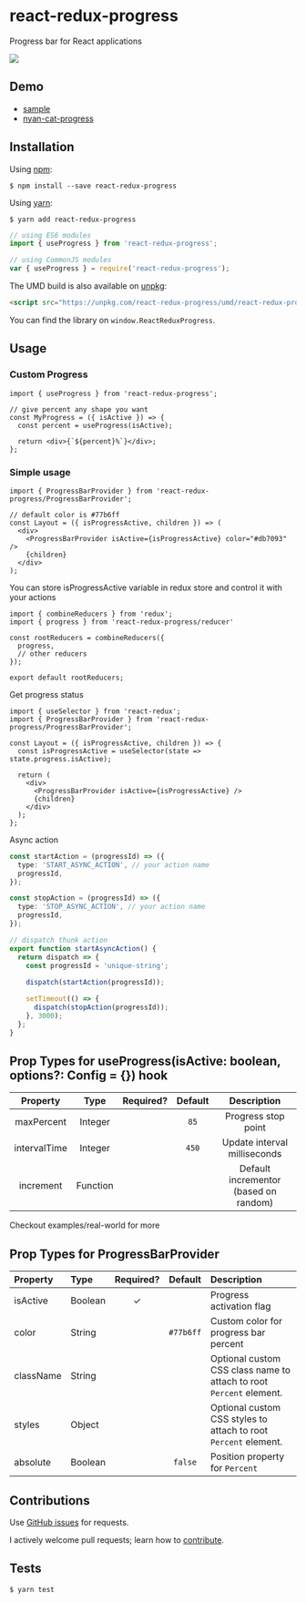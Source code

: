 # react-redux-progress
Progress bar for React applications

![](https://media.giphy.com/media/26u48f9ry3CH9D9Vm/giphy.gif)

## Demo

- [sample](http://react-redux-progress.surge.sh/)
- [nyan-cat-progress](http://nyan-cat-progress-demo.surge.sh/)

## Installation

Using [npm](https://www.npmjs.com/):

```shell
$ npm install --save react-redux-progress
```

Using [yarn](https://yarnpkg.com/):

```shell
$ yarn add react-redux-progress
```

```js
// using ES6 modules
import { useProgress } from 'react-redux-progress';

// using CommonJS modules
var { useProgress } = require('react-redux-progress');
```
The UMD build is also available on [unpkg](https://unpkg.com):

```html
<script src="https://unpkg.com/react-redux-progress/umd/react-redux-progress.min.js"></script>
```

You can find the library on `window.ReactReduxProgress`.

## Usage

### Custom Progress

```tsx
import { useProgress } from 'react-redux-progress';

// give percent any shape you want
const MyProgress = ({ isActive }) => {
  const percent = useProgress(isActive);

  return <div>{`${percent}%`}</div>;
};
```

### Simple usage

```tsx
import { ProgressBarProvider } from 'react-redux-progress/ProgressBarProvider';

// default color is #77b6ff
const Layout = ({ isProgressActive, children }) => (
  <div>
    <ProgressBarProvider isActive={isProgressActive} color="#db7093" />
    {children}
  </div>
);
```

You can store isProgressActive variable in redux store and control it with your actions

```tsx
import { combineReducers } from 'redux';
import { progress } from 'react-redux-progress/reducer'

const rootReducers = combineReducers({
  progress,
  // other reducers
});

export default rootReducers;
```

Get progress status

```tsx
import { useSelector } from 'react-redux';
import { ProgressBarProvider } from 'react-redux-progress/ProgressBarProvider';

const Layout = ({ isProgressActive, children }) => {
  const isProgressActive = useSelector(state => state.progress.isActive);
  
  return (
    <div>
      <ProgressBarProvider isActive={isProgressActive} />
      {children}
    </div>
  );
};
```

Async action

```ts
const startAction = (progressId) => ({
  type: 'START_ASYNC_ACTION', // your action name
  progressId,
});

const stopAction = (progressId) => ({
  type: 'STOP_ASYNC_ACTION', // your action name
  progressId,
});

// dispatch thunk action
export function startAsyncAction() {
  return dispatch => {
    const progressId = 'unique-string';
    
    dispatch(startAction(progressId));

    setTimeout(() => {
      dispatch(stopAction(progressId));
    }, 3000);
  };
}
```

## Prop Types for useProgress(isActive: boolean, options?: Config = {}) hook
|   Property   |   Type   | Required? | Default |              Description              |
| :----------: | :------: | :-------: | :-----: | :-----------------------------------: |
|  maxPercent  | Integer  |           |  `85`   |          Progress stop point          |
| intervalTime | Integer  |           |  `450`  |     Update interval milliseconds      |
|  increment   | Function |           |         | Default incrementor (based on random) |

Checkout examples/real-world for more

## Prop Types for ProgressBarProvider
| Property  | Type    | Required? |  Default  | Description                                                         |
| :-------- | :------ | :-------: | :-------: | :------------------------------------------------------------------ |
| isActive  | Boolean |     ✓     |           | Progress activation flag                                            |
| color     | String  |           | `#77b6ff` | Custom color for progress bar percent                               |
| className | String  |           |           | Optional custom CSS class name to attach to root `Percent` element. |
| styles    | Object  |           |           | Optional custom CSS styles to attach to root `Percent` element.     |
| absolute  | Boolean |           |  `false`  | Position property for `Percent`                                     |

## Contributions

Use [GitHub issues](https://github.com/NikaBuligini/react-redux-progress/issues) for requests.

I actively welcome pull requests; learn how to [contribute](https://github.com/NikaBuligini/react-redux-progress/blob/master/CONTRIBUTING.md).

## Tests

```shell
$ yarn test
```
